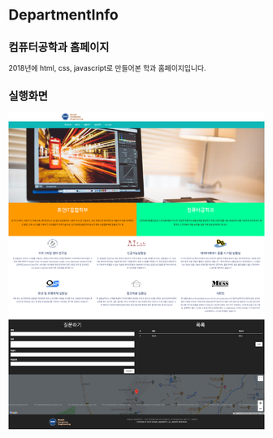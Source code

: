 # DepartmentInfo

## 컴퓨터공학과 홈페이지

2018년에 html, css, javascript로 만들어본 학과 홈페이지입니다. 


## 실행화면

<img src="/img/screen_capture.png" width="700" heigth="370">